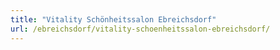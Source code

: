 ```yaml
---
title: "Vitality Schönheitssalon Ebreichsdorf"
url: /ebreichsdorf/vitality-schoenheitssalon-ebreichsdorf/
---
```

